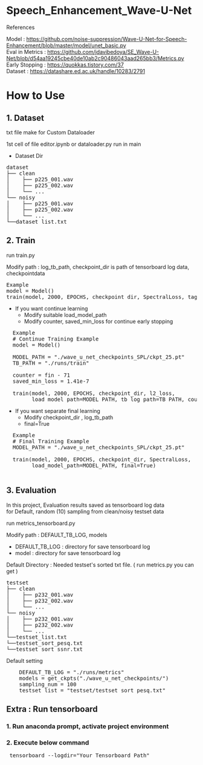 
# Speech_Enhancement_Wave-U-Net
  
References  
  
Model : https://github.com/noise-suppression/Wave-U-Net-for-Speech-Enhancement/blob/master/model/unet_basic.py  
Eval in Metrics : https://github.com/jdavibedoya/SE_Wave-U-Net/blob/d54aa19245cbe40de10ab2c90486043aad265bb3/Metrics.py  
Early Stopping : https://quokkas.tistory.com/37  
Dataset : https://datashare.ed.ac.uk/handle/10283/2791

# How to Use

## 1. Dataset

txt file make for Custom Dataloader

1st cell of file editor.ipynb or dataloader.py run in main

* Dataset Dir  
<pre>
dataset    
├── clean  
│    ├── p225_001.wav  
│    ├── p225_002.wav  
│    └── ...   
└── noisy   
│    ├── p225_001.wav  
│    ├── p225_002.wav  
│    └── ...  
└──dataset_list.txt
</pre>
## 2. Train

run train.py

Modify path : log_tb_path, checkpoint_dir is path of tensorboard log data, checkpointdata

<pre>
Example
model = Model()
train(model, 2000, EPOCHS, checkpoint_dir, SpectralLoss, tag="_SPL")
</pre>

* If you want continue learning
  * Modify suitable load_model_path
  * Modify counter, saved_min_loss for continue early stopping
<pre>
  Example
  # Continue Training Example
  model = Model()

  MODEL_PATH = "./wave_u_net_checkpoints_SPL/ckpt_25.pt"
  TB_PATH = "./runs/train"

  counter = fin - 71
  saved_min_loss = 1.41e-7

  train(model, 2000, EPOCHS, checkpoint_dir, l2_loss,
        load_model_path=MODEL_PATH, tb_log_path=TB_PATH, counter=counter, saved_loss=saved_min_loss, tag="")
</pre>


* If you want separate final learning
  * Modify checkpoint_dir , log_tb_path
  * final=True
<pre>
  Example
  # Final Training Example
  MODEL_PATH = "./wave_u_net_checkpoints_SPL/ckpt_25.pt"

  train(model, 2000, EPOCHS, checkpoint_dir, SpectralLoss,
        load_model_path=MODEL_PATH, final=True)

</pre>

## 3. Evaluation
In this project, Evaluation results saved as tensorboard log data  
for Default, random (10) sampling from clean/noisy testset data

run metrics_tensorboard.py

Modify path : DEFAULT_TB_LOG, models  
   * DEFAULT_TB_LOG : directory for save tensorboard log  
   * model : directory for save tensorboard log

Default Directory : Needed testset's sorted txt file. ( run metrics.py you can get )
<pre>
testset    
├── clean  
│    ├── p232_001.wav  
│    ├── p232_002.wav  
│    └── ...   
└── noisy   
│    ├── p232_001.wav  
│    ├── p232_002.wav  
│    └── ...  
└──testset_list.txt
└──testset_sort_pesq.txt
└──testset_sort_ssnr.txt
</pre>

Default setting

<pre>
    DEFAULT_TB_LOG = "./runs/metrics"
    models = get_ckpts("./wave_u_net_checkpoints/")  
    sampling_num = 100
    testset_list = "testset/testset_sort_pesq.txt"
</pre>

## Extra : Run tensorboard

### 1. Run anaconda prompt, activate project environment
### 2. Execute below command
<pre>
 tensorboard --logdir="Your Tensorboard Path"
</pre>

